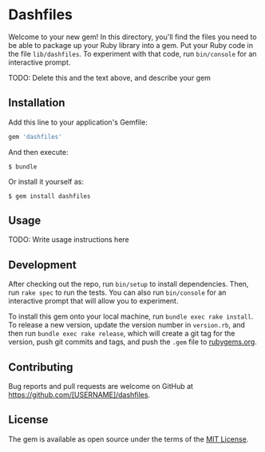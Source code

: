 # Dashfiles

Welcome to your new gem! In this directory, you'll find the files you need to be able to package up your Ruby library into a gem. Put your Ruby code in the file `lib/dashfiles`. To experiment with that code, run `bin/console` for an interactive prompt.

TODO: Delete this and the text above, and describe your gem

## Installation

Add this line to your application's Gemfile:

```ruby
gem 'dashfiles'
```

And then execute:

    $ bundle

Or install it yourself as:

    $ gem install dashfiles

## Usage

TODO: Write usage instructions here

## Development

After checking out the repo, run `bin/setup` to install dependencies. Then, run `rake spec` to run the tests. You can also run `bin/console` for an interactive prompt that will allow you to experiment.

To install this gem onto your local machine, run `bundle exec rake install`. To release a new version, update the version number in `version.rb`, and then run `bundle exec rake release`, which will create a git tag for the version, push git commits and tags, and push the `.gem` file to [rubygems.org](https://rubygems.org).

## Contributing

Bug reports and pull requests are welcome on GitHub at https://github.com/[USERNAME]/dashfiles.

## License

The gem is available as open source under the terms of the [MIT License](https://opensource.org/licenses/MIT).
